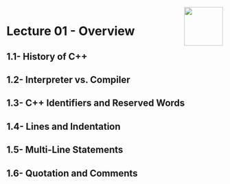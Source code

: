 <img align="right" width="90" height="90" src="https://github.com/cs-MohamedAyman/Computer-Science-Textbooks/blob/master/logos/cpp.jpg">

# Lecture 01 - Overview
## 1.1- History of C++
## 1.2- Interpreter vs. Compiler
## 1.3- C++ Identifiers and Reserved Words
## 1.4- Lines and Indentation
## 1.5- Multi-Line Statements
## 1.6- Quotation and Comments
